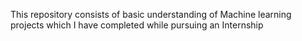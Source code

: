 This repository consists of basic understanding of Machine learning projects which I have completed while pursuing an Internship
